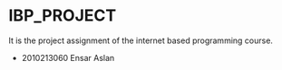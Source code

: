 # IBP_PROJECT
 It is the project assignment of the internet based programming course.
-  2010213060    Ensar Aslan
